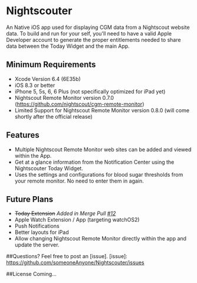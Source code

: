 # Nightscouter
An Native iOS app used for displaying CGM data from a Nightscout website data. To build and run for your self, you'll need to have a valid Apple Developer account to generate the proper entitlements needed to share data between the Today Widget and the main App.

## Minimum Requirements
- Xcode Version 6.4 (6E35b)
- iOS 8.3 or better
- iPhone 5, 5s, 6, 6 Plus (not specifically optimized for iPad yet)
- Nightscout Remote Monitor version 0.7.0 (https://github.com/nightscout/cgm-remote-monitor)
- Limited Support for Nightscout Remote Monitor version 0.8.0 (will come shortly after the official release)

## Features
- Multiple Nightscout Remote Monitor web sites can be added and viewed within the App.
- Get at a glance information from the Notification Center using the Nightscouter Today Widget.
- Uses the settings and configurations for blood sugar thresholds from your remote monitor. No need to enter them in again.

## Future Plans
- ~~Today Extension~~ *Added in Merge Pull [#12](https://github.com/someoneAnyone/Nightscouter/commit/9b1120726ea64faca3b0dd859b7caa8d32e4b797)*
- Apple Watch Extension / App (targeting watchOS2)
- Push Notifications
- Better layouts for iPad
- Allow changing Nightscout Remote Monitor directly within the app and update the server.

##Questions?
Feel free to post an [issue].
[issue]: https://github.com/someoneAnyone/Nightscouter/issues

##License
Coming...
